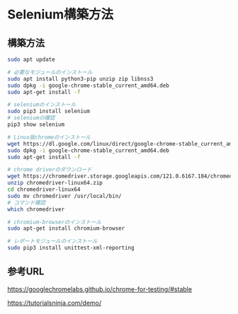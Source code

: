 # Selenium構築方法

## 構築方法

```bash
sudo apt update

# 必要なモジュールのインストール
sudo apt install python3-pip unzip zip libnss3
sudo dpkg -i google-chrome-stable_current_amd64.deb
sudo apt-get install -f

# seleniumのインストール
sudo pip3 install selenium
# seleniumの確認
pip3 show selenium

# Linux版chromeのインストール
wget https://dl.google.com/linux/direct/google-chrome-stable_current_amd64.deb
sudo dpkg -i google-chrome-stable_current_amd64.deb
sudo apt-get install -f

# chrome driverのダウンロード
wget https://chromedriver.storage.googleapis.com/121.0.6167.184/chromedriver_linux64.zip
unzip chromedriver-linux64.zip
cd chromedriver-linux64
sudo mv chromedriver /usr/local/bin/
# コマンド確認
which chromedriver

# chromium-browserのインストール
sudo apt-get install chromium-browser

# レポートモジュールのインストール
sudo pip3 install unittest-xml-reporting
```

## 参考URL

https://googlechromelabs.github.io/chrome-for-testing/#stable

https://tutorialsninja.com/demo/